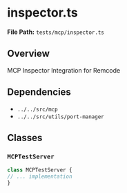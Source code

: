 # inspector.ts

**File Path:** `tests/mcp/inspector.ts`

## Overview

MCP Inspector Integration for Remcode

## Dependencies

- `../../src/mcp`
- `../../src/utils/port-manager`

## Classes

### `MCPTestServer`

```typescript
class MCPTestServer {
// ... implementation
}
```

